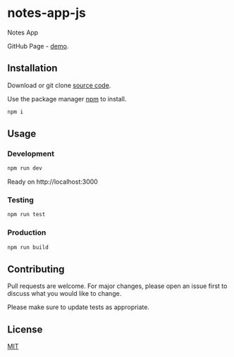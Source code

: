# notes-app-js

Notes App

GitHub Page - [demo](https://prog83.github.io/notes-app-js).

## Installation

Download or git clone [source code](https://github.com/prog83/notes-app-js).

Use the package manager [npm](https://www.npmjs.com/get-npm) to install.

```bash
npm i
```

## Usage

### Development

```bash
npm run dev
```

Ready on http://localhost:3000

### Testing

```bash
npm run test
```

### Production

```bash
npm run build
```

## Contributing

Pull requests are welcome. For major changes, please open an issue first to discuss what you would like to change.

Please make sure to update tests as appropriate.

## License

[MIT](https://choosealicense.com/licenses/mit/)

